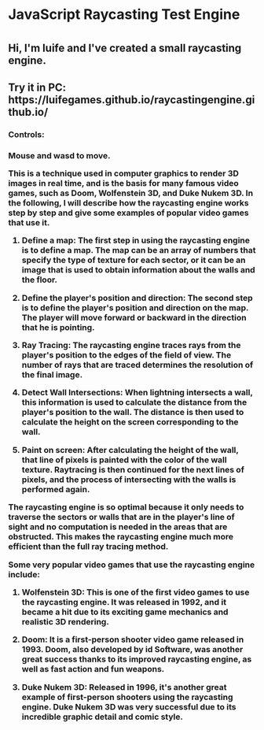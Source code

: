 <h1>JavaScript Raycasting Test Engine<h1>

<h2>Hi, I'm luife and I've created a small raycasting engine.<h2>
Try it in PC: https://luifegames.github.io/raycastingengine.github.io/

<h3>Controls:<h3>
Mouse and wasd to move.

This is a technique used in computer graphics to render 3D images in real time, and is the basis for many famous video games, such as Doom, Wolfenstein 3D, and Duke Nukem 3D. In the following, I will describe how the raycasting engine works step by step and give some examples of popular video games that use it.

1. Define a map: The first step in using the raycasting engine is to define a map. The map can be an array of numbers that specify the type of texture for each sector, or it can be an image that is used to obtain information about the walls and the floor.

2. Define the player's position and direction: The second step is to define the player's position and direction on the map. The player will move forward or backward in the direction that he is pointing.

3. Ray Tracing: The raycasting engine traces rays from the player's position to the edges of the field of view. The number of rays that are traced determines the resolution of the final image.

4. Detect Wall Intersections: When lightning intersects a wall, this information is used to calculate the distance from the player's position to the wall. The distance is then used to calculate the height on the screen corresponding to the wall.

5. Paint on screen: After calculating the height of the wall, that line of pixels is painted with the color of the wall texture. Raytracing is then continued for the next lines of pixels, and the process of intersecting with the walls is performed again.

The raycasting engine is so optimal because it only needs to traverse the sectors or walls that are in the player's line of sight and no computation is needed in the areas that are obstructed. This makes the raycasting engine much more efficient than the full ray tracing method.

Some very popular video games that use the raycasting engine include:

1. Wolfenstein 3D: This is one of the first video games to use the raycasting engine. It was released in 1992, and it became a hit due to its exciting game mechanics and realistic 3D rendering.

2. Doom: It is a first-person shooter video game released in 1993. Doom, also developed by id Software, was another great success thanks to its improved raycasting engine, as well as fast action and fun weapons.

3. Duke Nukem 3D: Released in 1996, it's another great example of first-person shooters using the raycasting engine. Duke Nukem 3D was very successful due to its incredible graphic detail and comic style.
